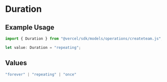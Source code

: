 # Duration

## Example Usage

```typescript
import { Duration } from "@vercel/sdk/models/operations/createteam.js";

let value: Duration = "repeating";
```

## Values

```typescript
"forever" | "repeating" | "once"
```